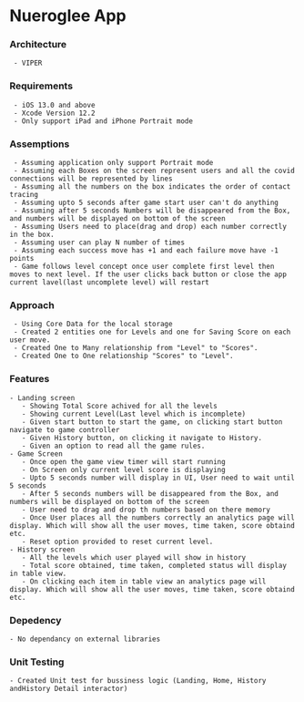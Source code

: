 # Nueroglee App

### Architecture
     - VIPER

### Requirements
     - iOS 13.0 and above
     - Xcode Version 12.2
     - Only support iPad and iPhone Portrait mode 
     
### Assemptions
     - Assuming application only support Portrait mode
     - Assuming each Boxes on the screen represent users and all the covid connections will be represented by lines
     - Assuming all the numbers on the box indicates the order of contact tracing
     - Assuming upto 5 seconds after game start user can't do anything
     - Assuming after 5 seconds Numbers will be disappeared from the Box, and numbers will be displayed on bottom of the screen
     - Assuming Users need to place(drag and drop) each number correctly in the box.
     - Assuming user can play N number of times
     - Assuming each success move has +1 and each failure move have -1 points
     - Game follows level concept once user complete first level then moves to next level. If the user clicks back button or close the app current lavel(last uncomplete level) will restart
     
### Approach
     - Using Core Data for the local storage
     - Created 2 entities one for Levels and one for Saving Score on each user move.
     - Created One to Many relationship from "Level" to "Scores".
     - Created One to One relationship "Scores" to "Level".
     
### Features
    - Landing screen
       - Showing Total Score achived for all the levels
       - Showing current Level(Last level which is incomplete)
       - Given start button to start the game, on clicking start button navigate to game controller
       - Given History button, on clicking it navigate to History.
       - Given an option to read all the game rules.
    - Game Screen
       - Once open the game view timer will start running
       - On Screen only current level score is displaying
       - Upto 5 seconds number will display in UI, User need to wait until 5 seconds
       - After 5 seconds numbers will be disappeared from the Box, and numbers will be displayed on bottom of the screen
       - User need to drag and drop th numbers based on there memory
       - Once User places all the numbers correctly an analytics page will display. Which will show all the user moves, time taken, score obtaind etc.
       - Reset option provided to reset current level.
    - History screen
       - All the levels which user played will show in history
       - Total score obtained, time taken, completed status will display in table view.
       - On clicking each item in table view an analytics page will display. Which will show all the user moves, time taken, score obtaind etc.
       
### Depedency
    - No dependancy on external libraries

### Unit Testing
    - Created Unit test for bussiness logic (Landing, Home, History andHistory Detail interactor)
